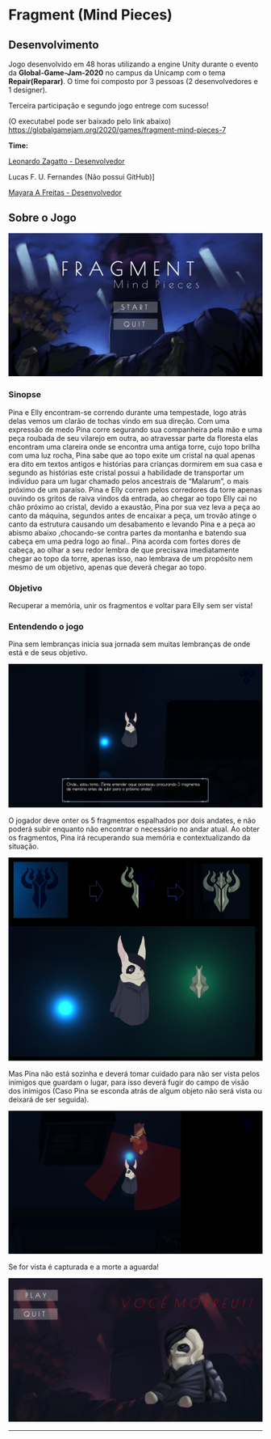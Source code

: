 # Fragment (Mind Pieces)

## Desenvolvimento

Jogo desenvolvido em 48 horas utilizando a engine Unity durante o evento da **Global-Game-Jam-2020** no campus da Unicamp com o tema **Repair(Reparar)**. O time foi composto por 3 pessoas (2 desenvolvedores e 1 designer).

Terceira participação e segundo jogo entrege com sucesso!

(O executabel pode ser baixado pelo link abaixo)
https://globalgamejam.org/2020/games/fragment-mind-pieces-7

**Time:**

[Leonardo Zagatto - Desenvolvedor](https://github.com/LZagatto)

Lucas F. U. Fernandes (Não possui GitHub)]

[Mayara A Freitas - Desenvolvedor](https://github.com/MayaraFreitas)

## Sobre o Jogo

![Menu](https://github.com/MayaraFreitas/Global-Game-Jam-2020/blob/master/gamejam2020/img/Menu.PNG)

### Sinopse

Pina e Elly encontram-se correndo durante uma tempestade, logo atrás delas vemos um clarão de tochas vindo em sua direção. Com uma expressão de medo Pina corre segurando sua companheira pela mão e uma peça roubada de seu vilarejo em outra, ao atravessar parte da floresta elas encontram uma clareira onde se encontra uma antiga torre, cujo topo brilha com uma luz rocha, Pina sabe que ao topo exite um cristal na qual apenas era dito em textos antigos e histórias para crianças dormirem em sua casa e segundo as histórias este cristal possui a habilidade de transportar um indivíduo para um lugar chamado pelos ancestrais de “Malarum”, o mais próximo de um paraíso. Pina e Elly correm pelos corredores da torre apenas ouvindo os gritos de raiva vindos da entrada, ao chegar ao topo Elly cai no chão próximo ao cristal, devido a exaustão, Pina por sua vez leva a peça ao canto da máquina, segundos antes de encaixar a peça, um trovão atinge o canto da estrutura causando um desabamento e levando Pina e a peça ao abismo abaixo ,chocando-se contra partes da montanha e batendo sua cabeça em uma pedra logo ao final.. Pina acorda com fortes dores de cabeça, ao olhar a seu redor lembra de que precisava imediatamente chegar ao topo da torre, apenas isso, nao lembrava de um propósito nem mesmo de um objetivo, apenas que deverá chegar ao topo.

### Objetivo

Recuperar a memória, unir os fragmentos e voltar para Elly sem ser vista!

### Entendendo o jogo

Pina sem lembranças inicia sua jornada sem muitas lembranças de onde está e de seus objetivo.

![Inicio](https://github.com/MayaraFreitas/Global-Game-Jam-2020/blob/master/gamejam2020/img/Inicio.PNG)

O jogador deve onter os 5 fragmentos espalhados por dois andates, e não poderá subir enquanto não encontrar o necessário no andar atual. Ao obter os fragmentos, Pina irá recuperando sua memória e contextualizando da situação.

![Fragmentos](https://github.com/MayaraFreitas/Global-Game-Jam-2020/blob/master/gamejam2020/img/Fragmentos.png)

Mas Pina não está sozinha e deverá tomar cuidado para não ser vista pelos inimigos que guardam o lugar, para isso deverá fugir do campo de visão dos inimigos (Caso Pina se esconda atrás de algum objeto não será vista ou deixará de ser seguida). 

![Inimigo](https://github.com/MayaraFreitas/Global-Game-Jam-2020/blob/master/gamejam2020/img/Inimigo.PNG)

Se for vista é capturada e a morte a aguarda!

![Morte](https://github.com/MayaraFreitas/Global-Game-Jam-2020/blob/master/gamejam2020/img/Morte.PNG)

----

